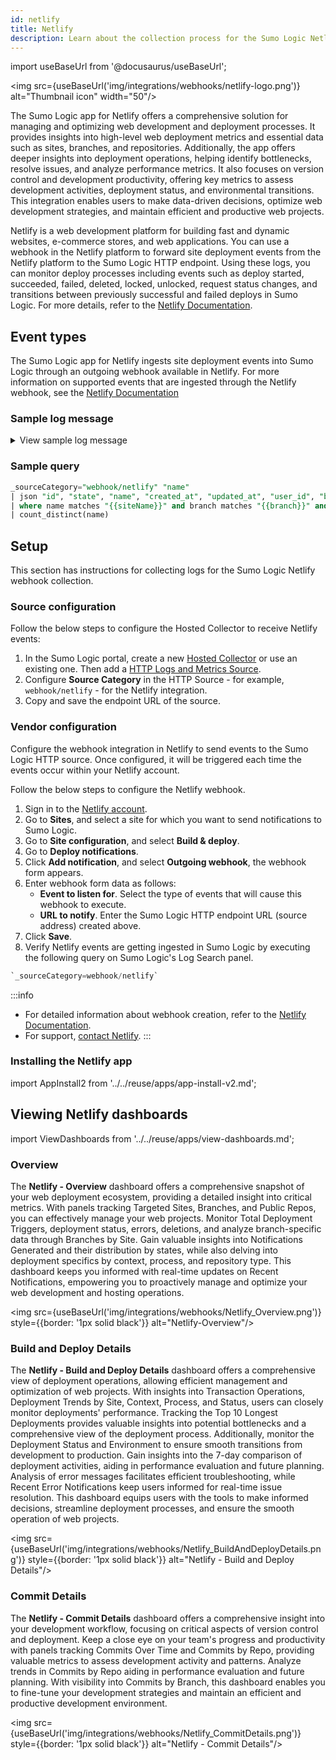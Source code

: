 ```yaml
---
id: netlify
title: Netlify
description: Learn about the collection process for the Sumo Logic Netlify integration.
---
```

import useBaseUrl from '@docusaurus/useBaseUrl';

<img src={useBaseUrl('img/integrations/webhooks/netlify-logo.png')} alt="Thumbnail icon" width="50"/>

The Sumo Logic app for Netlify offers a comprehensive solution for managing and optimizing web development and deployment processes. It provides insights into high-level web deployment metrics and essential data such as sites, branches, and repositories. Additionally, the app offers deeper insights into deployment operations, helping identify bottlenecks, resolve issues, and analyze performance metrics. It also focuses on version control and development productivity, offering key metrics to assess development activities, deployment status, and environmental transitions. This integration enables users to make data-driven decisions, optimize web development strategies, and maintain efficient and productive web projects.

Netlify is a web development platform for building fast and dynamic websites, e-commerce stores, and web applications. You can use a webhook in the Netlify platform to forward site deployment events from the Netlify platform to the Sumo Logic HTTP endpoint. Using these logs, you can monitor deploy processes including events such as deploy started, succeeded, failed, deleted, locked, unlocked, request status changes, and transitions between previously successful and failed deploys in Sumo Logic. For more details, refer to the [Netlify Documentation](https://docs.netlify.com/).

## Event types

The Sumo Logic app for Netlify ingests site deployment events into Sumo Logic through an outgoing webhook available in Netlify. For more information on supported events that are ingested through the Netlify webhook, see the [Netlify Documentation](https://docs.netlify.com/site-deploys/notifications/)

### Sample log message

<details>
<summary>View sample log message</summary>

```json
{
  "id": "65268a46257790246",
  "site_id": "b46da3f-0ca764f81365",
  "build_id": "65268a461697790246",
  "state": "ready",
  "name": "eclectic-cucurucho",
  "url": "http://eclectetlify.app",
  "ssl_url": "https://eclectilify.app",
  "admin_url": "https://app.netic-cucurucho",
  "deploy_url": "http://main--eclecty.app",
  "deploy_ssl_url": "https://main-tlify.app",
  "created_at": "2023-10-20T08:24:06.058Z",
  "updated_at": "2023-10-20T08:24:06.058Z",
  "user_id": "6523cd133",
  "error_message": null,
  "required": [

  ],
  "required_functions": [

  ],
  "commit_ref": "21cad587a3c5dbef9e0f548d",
  "review_id": null,
  "branch": "main",
  "commit_url": "https://github.com/dshjgfkah/n1f00c5dbef9e0f548d",
  "skipped": null,
  "locked": null,
  "log_access_attributes": {
    "type": "firebase",
    "url": "https://netlify-builds7.firebaseio.com/bu0008aeba9c/log",
    "database": "netlify-builds7",
    "endpoint": "https://netlify-burebaseio.com",
    "path": "/builds/65268a4625aeba9c/log",
    "token": "eyJ0eXAiOiJKVP683hKKDr1xLnW10qWNyxvgZ4"
  },
  "title": "Update Layout.js",
  "commit_message": null,
  "review_url": null,
  "published_at": "2023-10-11T11:43:10.187Z",
  "context": "production",
  "deploy_time": 5,
  "available_functions": [

  ],
  "screenshot_url": null,
  "site_capabilities": {
    "title": "Netlify Team Free",
    "asset_acceleration": true,
    "form_processing": true,
    "cdn_propagation": "partial",
    "domain_aliases": true,
    "secure_site": false,
    "sso_secure_site": false,
    "secure_site_context": false,
    "prerendering": true,
    "proxying": true,
    "ssl": "custom",
    "rate_cents": 0,
    "yearly_rate_cents": 0,
    "ipv6_domain": "cdn.makerloop.com",
    "branch_deploy": true,
    "managed_dns": true,
    "geo_ip": true,
    "split_testing": true,
    "id": "nf_team_dev",
    "cdn_tier": "reg"
  },
  "committer": "AlokGem",
  "skipped_log": null,
  "manual_deploy": false,
  "file_tracking_optimization": true,
  "plugin_state": "none",
  "lighthouse_plugin_scores": null,
  "links": {
    "permalink": "https://65268a46252tlify.app",
    "alias": "https://eclectic-cuctlify.app",
    "branch": null
  },
  "framework": "unknown",
  "entry_path": null,
  "views_count": null,
  "function_schedules": [

  ],
  "public_repo": false,
  "pending_review_reason": null,
  "lighthouse": null,
  "edge_functions_present": null,
  "expires_at": null
}
```
</details>

### Sample query

```sql
_sourceCategory="webhook/netlify" "name"
| json "id", "state", "name", "created_at", "updated_at", "user_id", "build_id", "error_message", "branch", "locked", "title", "commit_message", "context", "deploy_time", "manual_deploy", "public_repo", "committer", "published_at" as id, state, name, createdAt, updatedAt, userId, buildId, errorMessage, branch, locked, title, commitMessage, context, deployTime, manualDeploy, publicRepo, committer, publishedAt nodrop
| where name matches "{{siteName}}" and branch matches "{{branch}}" and context matches "{{context}}" and state matches "{{state}}" and manualDeploy matches "{{manualDeploy}}" and publicRepo matches "{{publicRepo}}"
| count_distinct(name)
```

## Setup

This section has instructions for collecting logs for the Sumo Logic Netlify webhook collection.

### Source configuration

Follow the below steps to configure the Hosted Collector to receive Netlify events:

1. In the Sumo Logic portal, create a new [Hosted Collector](/docs/send-data/hosted-collectors/configure-hosted-collector/) or use an existing one. Then add a [HTTP Logs and Metrics Source](/docs/send-data/hosted-collectors/http-source/logs-metrics/#configure-an-httplogs-and-metrics-source).
2. Configure **Source Category** in the HTTP Source - for example, `webhook/netlify` - for the Netlify integration.
3. Copy and save the endpoint URL of the source.

### Vendor configuration

Configure the webhook integration in Netlify to send events to the Sumo Logic HTTP source. Once configured, it will be triggered each time the events occur within your Netlify account.

Follow the below steps to configure the Netlify webhook.

1. Sign in to the [Netlify account](https://app.netlify.com/login).
2. Go to **Sites**, and select a site for which you want to send notifications to Sumo Logic.
3. Go to **Site configuration**, and select **Build & deploy**.
4. Go to **Deploy notifications**.
5. Click **Add notification**, and select **Outgoing webhook**, the webhook form appears.
6. Enter webhook form data as follows:
    - **Event to listen for**. Select the type of events that will cause this webhook to execute.
    - **URL to notify**. Enter the Sumo Logic HTTP endpoint URL (source address) created above.
7. Click **Save**.
8. Verify Netlify events are getting ingested in Sumo Logic by executing the following query on Sumo Logic's Log Search panel.
```sql
`_sourceCategory=webhook/netlify`
```

:::info
- For detailed information about webhook creation, refer to the [Netlify Documentation](https://docs.netlify.com/site-deploys/notifications/#outgoing-webhooks).
- For support, [contact Netlify](https://www.netlify.com/support/).
:::

### Installing the Netlify app

import AppInstall2 from '../../reuse/apps/app-install-v2.md';

<AppInstall2/>

## Viewing Netlify dashboards

import ViewDashboards from '../../reuse/apps/view-dashboards.md';

<ViewDashboards/>

### Overview

The **Netlify - Overview** dashboard offers a comprehensive snapshot of your web deployment ecosystem, providing a detailed insight into critical metrics. With panels tracking Targeted Sites, Branches, and Public Repos, you can effectively manage your web projects. Monitor Total Deployment Triggers, deployment status, errors, deletions, and analyze branch-specific data through Branches by Site. Gain valuable insights into Notifications Generated and their distribution by states, while also delving into deployment specifics by context, process, and repository type. This dashboard keeps you informed with real-time updates on Recent Notifications, empowering you to proactively manage and optimize your web development and hosting operations.

<img src={useBaseUrl('img/integrations/webhooks/Netlify_Overview.png')} style={{border: '1px solid black'}} alt="Netlify-Overview"/>

### Build and Deploy Details

The **Netlify - Build and Deploy Details** dashboard offers a comprehensive view of deployment operations, allowing efficient management and optimization of web projects. With insights into Transaction Operations, Deployment Trends by Site, Context, Process, and Status, users can closely monitor deployments' performance. Tracking the Top 10 Longest Deployments provides valuable insights into potential bottlenecks and a comprehensive view of the deployment process. Additionally, monitor the Deployment Status and Environment to ensure smooth transitions from development to production. Gain insights into the 7-day comparison of deployment activities, aiding in performance evaluation and future planning. Analysis of error messages facilitates efficient troubleshooting, while Recent Error Notifications keep users informed for real-time issue resolution. This dashboard equips users with the tools to make informed decisions, streamline deployment processes, and ensure the smooth operation of web projects.

<img src={useBaseUrl('img/integrations/webhooks/Netlify_BuildAndDeployDetails.png')} style={{border: '1px solid black'}} alt="Netlify - Build and Deploy Details"/>

### Commit Details

The **Netlify - Commit Details** dashboard offers a comprehensive insight into your development workflow, focusing on critical aspects of version control and deployment. Keep a close eye on your team's progress and productivity with panels tracking Commits Over Time and Commits by Repo, providing valuable metrics to assess development activity and patterns. Analyze trends in Commits by Repo aiding in performance evaluation and future planning. With visibility into Commits by Branch, this dashboard enables you to fine-tune your development strategies and maintain an efficient and productive development environment.

<img src={useBaseUrl('img/integrations/webhooks/Netlify_CommitDetails.png')} style={{border: '1px solid black'}} alt="Netlify - Commit Details"/>
